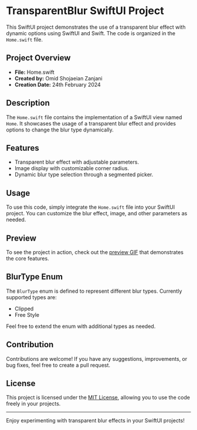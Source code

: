 # TransparentBlur SwiftUI Project

This SwiftUI project demonstrates the use of a transparent blur effect with dynamic options using SwiftUI and Swift. The code is organized in the `Home.swift` file.

## Project Overview

- **File:** Home.swift
- **Created by:** Omid Shojaeian Zanjani
- **Creation Date:** 24th February 2024

## Description

The `Home.swift` file contains the implementation of a SwiftUI view named `Home`. It showcases the usage of a transparent blur effect and provides options to change the blur type dynamically.

## Features

- Transparent blur effect with adjustable parameters.
- Image display with customizable corner radius.
- Dynamic blur type selection through a segmented picker.

## Usage

To use this code, simply integrate the `Home.swift` file into your SwiftUI project. You can customize the blur effect, image, and other parameters as needed.

## Preview

To see the project in action, check out the [preview GIF](https://github.com/omidshz100/screenshots/blob/7aee2adb21d2b9aea5056b08bc323504480fabfa/TransparentBlur.gif) that demonstrates the core features.

## BlurType Enum

The `BlurType` enum is defined to represent different blur types. Currently supported types are:
- Clipped
- Free Style

Feel free to extend the enum with additional types as needed.

## Contribution

Contributions are welcome! If you have any suggestions, improvements, or bug fixes, feel free to create a pull request.

## License

This project is licensed under the [MIT License](LICENSE), allowing you to use the code freely in your projects.

---

Enjoy experimenting with transparent blur effects in your SwiftUI projects!
